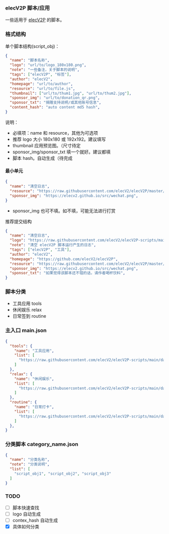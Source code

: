 ### elecV2P 脚本/应用

一些适用于 [elecV2P](https://github.com/elecV2/elecV2P) 的脚本。

### 格式结构

单个脚本结构(script_obj)：

``` JSON
{
  "name": "脚本名称",
  "logo": "url/to/logo_180x180.png",
  "note": "一些备注，关于脚本的说明",
  "tags": ["elecV2P", "标签"],
  "author": "elecV2",
  "homepage": "url/to/author",
  "resource": "url/to/file.js",
  "thumbnail": ["url/to/thum1.jpg", "url/to/thum2.jpg"],
  "sponsor_img": "url/to/donation_qr.png",
  "sponsor_txt": "捐赠支持说明/或其他账号信息",
  "content_hash": "auto content md5 hash",
}
```

说明：

- 必填项：name 和 resource，其他为可选项
- 推荐 logo 大小 180x180 或 192x192。建议填写
- thumbnail 应用预览图。（尺寸待定
- sponsor_img/sponsor_txt 填一个就好。建议都填
- 脚本 hash。自动生成（待完成

#### 最小单元

``` JSON
{
  "name": "清空日志",
  "resource": "https://raw.githubusercontent.com/elecV2/elecV2P/master/script/JSFile/deletelog.js",
  "sponsor_img": "https://elecv2.github.io/src/wechat.png",
}
```

- sponsor_img 也可不填。如不填，可能无法进行打赏

推荐提交结构

``` JSON
{
  "name": "清空日志",
  "logo": "https://raw.githubusercontent.com/elecV2/elecV2P-scripts/main/data/res/dlog.png",
  "note": "清空 elecV2P 脚本运行产生的日志",
  "tags": ["elecV2P", "工具"],
  "author": "elecV2",
  "homepage": "https://github.com/elecV2/elecV2P",
  "resource": "https://raw.githubusercontent.com/elecV2/elecV2P/master/script/JSFile/deletelog.js",
  "sponsor_img": "https://elecv2.github.io/src/wechat.png",
  "sponsor_txt": "如果觉得该脚本还不错的话，请作者喝杯饮料",
}
```

### 脚本分类

- 工具应用 tools
- 休闲娱乐 relax
- 日常签到 routine

### 主入口 main.json

``` JSON
{
  "tools": {
    "name": "工具应用",
    "list": [
      "https://raw.githubusercontent.com/elecV2/elecV2P-scripts/main/data/tools_01.json",
    ]
  },
  "relax": {
    "name": "休闲娱乐",
    "list": [
      "https://raw.githubusercontent.com/elecV2/elecV2P-scripts/main/data/relax_01.json"
    ]
  },
  "routine": {
    "name": "日常打卡",
    "list": [
      "https://raw.githubusercontent.com/elecV2/elecV2P-scripts/main/data/routine_01.json",
    ]
  },
}
```

### 分类脚本 category_name.json

``` JSON  category_name_01.json
{
  "name": "分类名称",
  "note": "分类说明",
  "list": [
    "script_obj1", "script_obj2", "script_obj3"
  ]
}
```

### TODO

- [ ] 脚本快速查找
- [ ] logo 自动生成
- [ ] contex_hash 自动生成
- [x] 具体如何分类